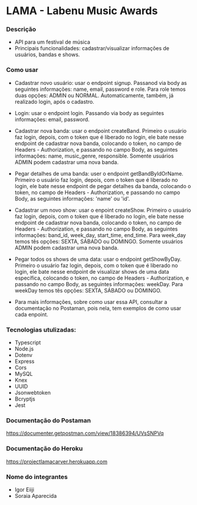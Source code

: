 # LAMA - Labenu Music Awards

### Descrição
- API para um festival de música
- Principais funcionalidades: cadastrar/visualizar informações de usuários, bandas e shows. 

### Como usar

- Cadastrar novo usuário: usar o endpoint signup. Passanod via body as seguintes informações: name, email, password e role. Para role temos duas opções: ADMIN ou NORMAL. Automaticamente, também, já realizado login, após o cadastro.

- Login: usar o endpoint login. Passando via body as seguintes informações: email, password.

- Cadastrar nova banda: usar o endpoint createBand. Primeiro o usuário faz login, depois, com o token que é liberado no login, ele bate nesse endpoint de cadastrar nova banda, colocando o token, no campo de Headers - Authorization, e passando no campo Body, as seguintes informações:  name, music_genre, responsible. Somente usuários ADMIN podem cadastrar uma nova banda. 

- Pegar detalhes de uma banda: user o endpoint getBandByIdOrName. Primeiro o usuário faz login, depois, com o token que é liberado no login, ele bate nesse endpoint de pegar detalhes da banda, colocando o token, no campo de Headers - Authorization, e passando no campo Body, as seguintes informações: 'name' ou 'id'. 

- Cadastrar um novo show: usar o enpoint createShow. Primeiro o usuário faz login, depois, com o token que é liberado no login, ele bate nesse endpoint de cadastrar nova banda, colocando o token, no campo de Headers - Authorization, e passando no campo Body, as seguintes informações:  band_id, week_day, start_time, end_time. Para week_day temos tês opções: SEXTA, SÁBADO ou DOMINGO. Somente usuários ADMIN podem cadastrar uma nova banda. 

- Pegar todos os shows de uma data: usar o endpoint getShowByDay. Primeiro o usuário faz login, depois, com o token que é liberado no login, ele bate nesse endpoint de visualizar shows de uma data específica, colocando o token, no campo de Headers - Authorization, e passando no campo Body, as seguintes informações: weekDay. Para weekDay temos tês opções: SEXTA, SÁBADO ou DOMINGO.

* Para mais informações, sobre como usar essa API, consultar a documentação no Postaman, pois nela, tem exemplos de como usar cada enpoint.


### Tecnologias utulizadas:
- Typescript
- Node.js
- Dotenv
- Express
- Cors
- MySQL
- Knex
- UUID
- Jsonwebtoken
- Bcryptjs
- Jest

### Documentação do Postaman
https://documenter.getpostman.com/view/18386394/UVsSNPVq

### Documentação do Heroku
https://projectlamacarver.herokuapp.com

### Nome do integrantes
- Igor Eiiji
- Soraia Aparecida

